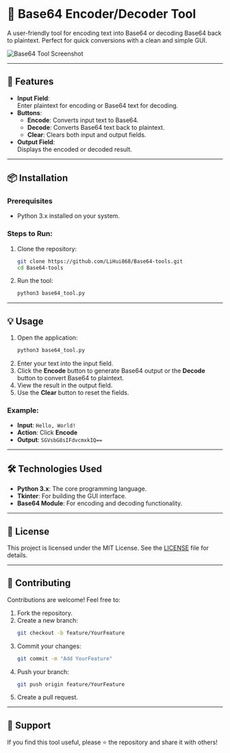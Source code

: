 # 🔐 Base64 Encoder/Decoder Tool

A user-friendly tool for encoding text into Base64 or decoding Base64 back to plaintext. Perfect for quick conversions with a clean and simple GUI.

![Base64 Tool Screenshot](https://github.com/user-attachments/assets/84f5665d-2c23-498a-a4ca-ecafe015aabd)

---

## 🚀 Features

- **Input Field**:  
  Enter plaintext for encoding or Base64 text for decoding.
- **Buttons**:  
  - **Encode**: Converts input text to Base64.  
  - **Decode**: Converts Base64 text back to plaintext.  
  - **Clear**: Clears both input and output fields.  
- **Output Field**:  
  Displays the encoded or decoded result.

---

## 📦 Installation

### Prerequisites

- Python 3.x installed on your system.

### Steps to Run:

1. Clone the repository:
    ```bash
    git clone https://github.com/LiHui868/Base64-tools.git
    cd Base64-tools
    ```
2. Run the tool:
    ```bash
    python3 base64_tool.py
    ```

---

## 💡 Usage

1. Open the application:
    ```bash
    python3 base64_tool.py
    ```
2. Enter your text into the input field.
3. Click the **Encode** button to generate Base64 output or the **Decode** button to convert Base64 to plaintext.
4. View the result in the output field.
5. Use the **Clear** button to reset the fields.

### Example:
- **Input**: `Hello, World!`  
- **Action**: Click **Encode**  
- **Output**: `SGVsbG8sIFdvcmxkIQ==`

---

## 🛠️ Technologies Used

- **Python 3.x**: The core programming language.
- **Tkinter**: For building the GUI interface.
- **Base64 Module**: For encoding and decoding functionality.

---

## 📜 License

This project is licensed under the MIT License. See the [LICENSE](LICENSE) file for details.

---

## 🤝 Contributing

Contributions are welcome! Feel free to:
1. Fork the repository.
2. Create a new branch:
    ```bash
    git checkout -b feature/YourFeature
    ```
3. Commit your changes:
    ```bash
    git commit -m "Add YourFeature"
    ```
4. Push your branch:
    ```bash
    git push origin feature/YourFeature
    ```
5. Create a pull request.

---

## 🌟 Support

If you find this tool useful, please ⭐ the repository and share it with others!
